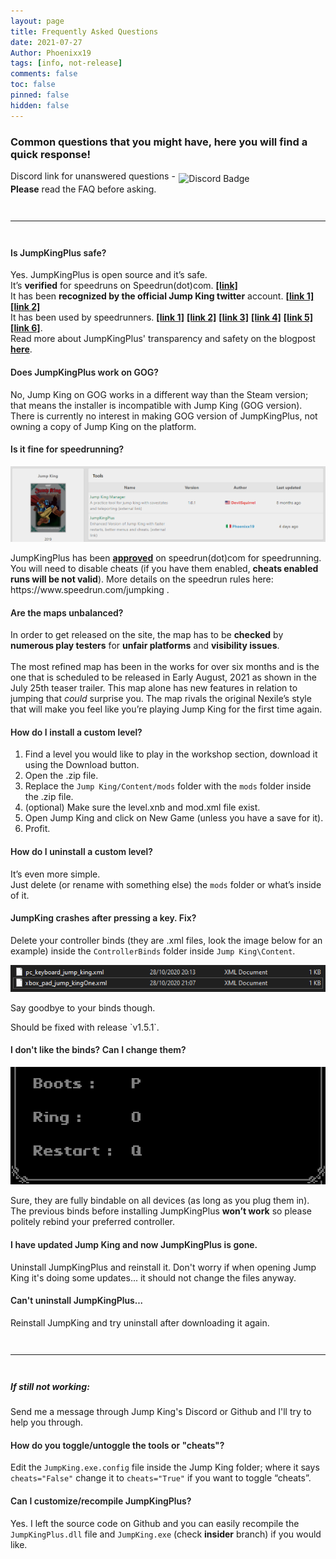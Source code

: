 ```yaml
---
layout: page
title: Frequently Asked Questions
date: 2021-07-27
Author: Phoenixx19
tags: [info, not-release]
comments: false
toc: false
pinned: false
hidden: false
---
```


### Common questions that you might have, here you will find a quick response!
Discord link for unanswered questions - <a href="https://discord.gg/dUk9FPDNVq"><img src="https://badgen.net/discord/members/dUk9FPDNVq?style=flat-square" alt="Discord Badge" style="margin: 0 .1rem;display:inline-block;vertical-align:sub;"></a>
<br>**Please** read the FAQ before asking.

<!-- more -->

<style>
    h4 {
        font-weight: 600;
        color: black!default;
    }
    hr {
        margin: 3em 0;
        border-color: #ccc!default;
    }
</style>

<hr>

<div class="card-question" id="is-jkplus-safe">
    <h4 class="question">Is JumpKingPlus safe?</h4>
    <p>Yes. JumpKingPlus is open source and it’s safe.<br> It’s <strong>verified</strong> for speedruns on Speedrun(dot)com. <a href="https://www.speedrun.com/jumpking/resources"><strong>[link]</strong></a><br>It has been <strong>recognized by the official Jump King twitter</strong> account. <a href="https://twitter.com/nexilegames/status/1325429701549027333"><strong>[link 1]</strong></a> <a href="https://twitter.com/nexilegames/status/1419312990705291268"><strong>[link 2]</strong></a><br>It has been used by speedrunners. <a href="https://www.twitch.tv/videos/953858437"><strong>[link 1]</strong></a> <a href="https://www.twitch.tv/videos/1025815511/?&amp;tt_content=channel_name&amp;tt_medium=embed"><strong>[link 2]</strong></a> <a href="https://www.youtube.com/watch?v=mGp-bJN-UFg"><strong>[link 3]</strong></a> <a href="https://www.youtube.com/watch?v=ztkh-5g_N_c"><strong>[link 4]</strong></a> <a href="https://www.twitch.tv/videos/895408065/?&amp;tt_content=channel_name&amp;tt_medium=embed"><strong>[link 5]</strong></a> <a href="https://www.youtube.com/watch?v=WvFE5sDvriU"><strong>[link 6]</strong></a>.<br>Read more about JumpKingPlus' transparency and safety on the blogpost <a href="/JumpKingPlus/transparency"><strong>here</strong></a>.</p>
</div>

<div class="card-question" id="gog">
    <h4 class="question">Does JumpKingPlus work on GOG?</h4>
    <p>No, Jump King on GOG works in a different way than the Steam version; that means the installer is incompatible with Jump King (GOG version). There is currently no interest in making GOG version of JumpKingPlus, not owning a copy of Jump King on the platform.</p>
</div>

<div class="card-question" id="speedrunning">
    <h4 class="question">Is it fine for speedrunning?</h4>
    <img src="https://raw.githubusercontent.com/Phoenixx19/JumpKingPlus/www/images/tools.png" alt="tools" />
    <p>JumpKingPlus has been <a href="https://phoenixx19.github.io/JumpKingPlus/speedrun"><strong>approved</strong></a> on speedrun(dot)com for speedrunning. You will need to disable cheats (if you have them enabled, <strong>cheats enabled runs will be not valid</strong>). More details on the speedrun rules here: https://www.speedrun.com/jumpking .</p>
</div>

<div class="card-question" id="are-maps-unbalanced">
    <h4 class="question">Are the maps unbalanced?</h4>
    <p>In order to get released on the site, the map has to be <strong>checked</strong> by <strong>numerous play testers</strong> for <strong>unfair platforms</strong> and <strong>visibility issues</strong>.<br><br>The most refined map has been in the works for over six months and is the one that is scheduled to be released in Early August, 2021 as shown in the July 25th teaser trailer. This map alone has new features in relation to jumping that <em>could</em> surprise you. The map rivals the original Nexile’s style that will make you feel like you’re playing Jump King for the first time again.</p>
</div>

<div class="card-question" id="installing-maps">
    <h4 class="question">How do I install a custom level?</h4>
    <ol>
        <li>Find a level you would like to play in the workshop section, download it using the Download button.</li>
        <li>Open the .zip file.</li>
        <li>Replace the <code class="language-plaintext highlighter-rouge">Jump King/Content/mods</code> folder with the <code class="language-plaintext highlighter-rouge">mods</code> folder inside the .zip file.</li>
        <li>(optional) Make sure the level.xnb and mod.xml file exist.</li>
        <li>Open Jump King and click on New Game (unless you have a save for it).</li>
        <li>Profit.</li>
    </ol>
</div>

<div class="card-question" id="uninstalling-maps">
    <h4 class="question">How do I uninstall a custom level?</h4>
    <p>It’s even more simple.<br>Just delete (or rename with something else) the <code class="language-plaintext highlighter-rouge">mods</code> folder or what’s inside of it.</p>
</div>

<div class="card-question" id="crash-fix-bug">
    <h4 class="question">JumpKing crashes after pressing a key. Fix?</h4>
    <p>Delete your controller binds (they are .xml files, look the image below for an example) inside the <code class="language-plaintext highlighter-rouge">ControllerBinds</code> folder inside <code class="language-plaintext highlighter-rouge">Jump King\Content</code>.</p>
    <img src="https://raw.githubusercontent.com/Phoenixx19/JumpKingPlus/www/images/files.png" alt="binds">
    <p>Say goodbye to your binds though.</p>
    <p>Should be fixed with release `v1.5.1`.</p>
</div>

<div class="card-question" id="changing-binds">
    <h4 class="question">I don't like the binds? Can I change them?</h4>
    <img src="https://raw.githubusercontent.com/Phoenixx19/JumpKingPlus/www/images/bind.png" alt="Bind">
    <p>
        Sure, they are fully bindable on all devices (as long as you plug them in).
        The previous binds before installing JumpKingPlus <strong>won’t work</strong> so please politely rebind your preferred controller.
    </p>
</div>

<div class="card-question" id="jkplus-gone">
    <h4 class="question">I have updated Jump King and now JumpKingPlus is gone.</h4>
    <p>Uninstall JumpKingPlus and reinstall it. Don't worry if when opening Jump King it's doing some updates... it should not change the files anyway.</p>
</div>

<div class="card-question" id="jkplus-unistallable">
    <h4 class="question">Can't uninstall JumpKingPlus...</h4>
    <p>Reinstall JumpKing and try uninstall after downloading it again.</p>
    <hr />
    <h5>If still not working:</h5>
    <p>Send me a message through Jump King's Discord or Github and I'll try to help you through.</p>
</div>

<div class="card-question" id="toggle-untoggle-cheats">
    <h4 class="question">How do you toggle/untoggle the tools or "cheats"?</h4>
    <p>Edit the <code class="language-plaintext highlighter-rouge">JumpKing.exe.config</code> file inside the Jump King folder; where it says <code class="language-plaintext highlighter-rouge">cheats="False"</code> change it to <code class="language-plaintext highlighter-rouge">cheats="True"</code> if you want to toggle “cheats”.</p>
</div>

<div class="card-question" id="recompiling-jkplus">
    <h4 class="question">Can I customize/recompile JumpKingPlus?</h4>
    <p>Yes. I left the source code on Github and you can easily recompile the <code class="language-plaintext highlighter-rouge">JumpKingPlus.dll</code> file and <code class="language-plaintext highlighter-rouge">JumpKing.exe</code> (check <strong>insider</strong> branch) if you would like.</p>
</div>